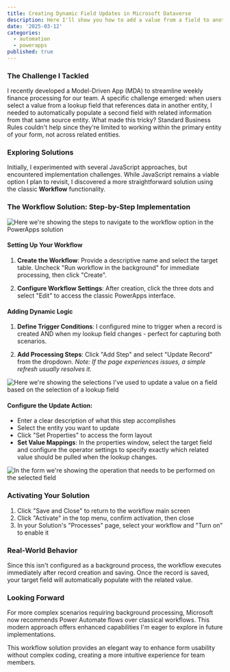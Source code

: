 ```yaml
---
title: Creating Dynamic Field Updates in Microsoft Dataverse
description: Here I'll show you how to add a value from a field to another entity in a PowerApps MDA.
date: '2025-03-12'
categories:
  - automation
  - powerapps
published: true
---
```


### The Challenge I Tackled

I recently developed a Model-Driven App (MDA) to streamline weekly finance processing for our team. A specific challenge emerged: when users select a value from a lookup field that references data in another entity, I needed to automatically populate a second field with related information from that same source entity. What made this tricky? Standard Business Rules couldn't help since they're limited to working within the primary entity of your form, not across related entities.

### Exploring Solutions

Initially, I experimented with several JavaScript approaches, but encountered implementation challenges. While JavaScript remains a viable option I plan to revisit, I discovered a more straightforward solution using the classic **Workflow** functionality.

### The Workflow Solution: Step-by-Step Implementation

<img src="./powerapps-adding-value-from-one-table-to-another/pa-00001.png" alt="Here we're showing the steps to navigate to the workflow option in the PowerApps solution">

#### Setting Up Your Workflow
1. **Create the Workflow**: Provide a descriptive name and select the target table. Uncheck "Run workflow in the background" for immediate processing, then click "Create".

2. **Configure Workflow Settings**: After creation, click the three dots and select "Edit" to access the classic PowerApps interface.

#### Adding Dynamic Logic
1. **Define Trigger Conditions**: I configured mine to trigger when a record is created AND when my lookup field changes - perfect for capturing both scenarios.

2. **Add Processing Steps**: Click "Add Step" and select "Update Record" from the dropdown.
   *Note: If the page experiences issues, a simple refresh usually resolves it.*

<img src="./powerapps-adding-value-from-one-table-to-another/pa-00002.png" alt="Here we're showing the selections I've used to update a value on a field based on the selection of a lookup field">

#### Configure the Update Action:
   - Enter a clear description of what this step accomplishes
   - Select the entity you want to update
   - Click "Set Properties" to access the form layout
   - **Set Value Mappings**: In the properties window, select the target field and configure the operator settings to specify exactly which related value should be pulled when the lookup changes.

<img src="./powerapps-adding-value-from-one-table-to-another/pa-00003.png" alt="In the form we're showing the operation that needs to be performed on the selected field">

### Activating Your Solution
1. Click "Save and Close" to return to the workflow main screen
2. Click "Activate" in the top menu, confirm activation, then close
3. In your Solution's "Processes" page, select your workflow and "Turn on" to enable it

### Real-World Behavior

Since this isn't configured as a background process, the workflow executes immediately after record creation and saving. Once the record is saved, your target field will automatically populate with the related value.

### Looking Forward

For more complex scenarios requiring background processing, Microsoft now recommends Power Automate flows over classical workflows. This modern approach offers enhanced capabilities I'm eager to explore in future implementations.

This workflow solution provides an elegant way to enhance form usability without complex coding, creating a more intuitive experience for team members.
